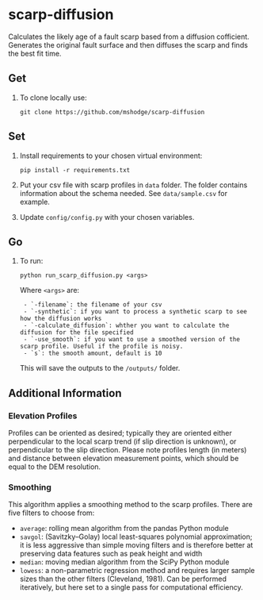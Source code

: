 # scarp-diffusion

Calculates the likely age of a fault scarp based from a diffusion cofficient. Generates the original fault surface and then diffuses the scarp and finds the best fit time.


## Get

1. To clone locally use:

    ```git clone https://github.com/mshodge/scarp-diffusion```

## Set

1. Install requirements to your chosen virtual environment:

    ```pip install -r requirements.txt```


2. Put your csv file with scarp profiles in `data` folder. The folder contains information about the schema needed.
 See `data/sample.csv` for example.

3. Update `config/config.py` with your chosen variables.


## Go

1. To run:

    ```
    python run_scarp_diffusion.py <args>
    ```

    Where `<args>` are:

        - `-filename`: the filename of your csv
        - `-synthetic`: if you want to process a synthetic scarp to see how the diffusion works
        - `-calculate_diffusion`: whther you want to calculate the diffusion for the file specified
        - `-use_smooth`: if you want to use a smoothed version of the scarp profile. Useful if the profile is noisy.
        - `s`: the smooth amount, default is 10

    This will save the outputs to the `/outputs/` folder.

## Additional Information

### Elevation Profiles

Profiles can be oriented as desired; typically they are oriented either perpendicular to the local scarp trend
(if slip direction is unknown), or perpendicular to the slip direction. Please note profiles length (in meters) and
distance between elevation measurement points, which should be equal to the DEM resolution.

### Smoothing

This algorithm applies a smoothing method to the scarp profiles. There are five filters to choose from:

- `average`: rolling mean algorithm from the pandas Python module
- `savgol`: (Savitzky–Golay) local least-squares polynomial approximation; it is less aggressive than simple moving
filters and is therefore better at preserving data features such as peak height and width
- `median`: moving median algorithm from the SciPy Python module
- `lowess`: a non-parametric regression method and requires larger sample sizes than the other filters (Cleveland, 1981).
Can be performed iteratively, but here set to a single pass for computational efficiency.
